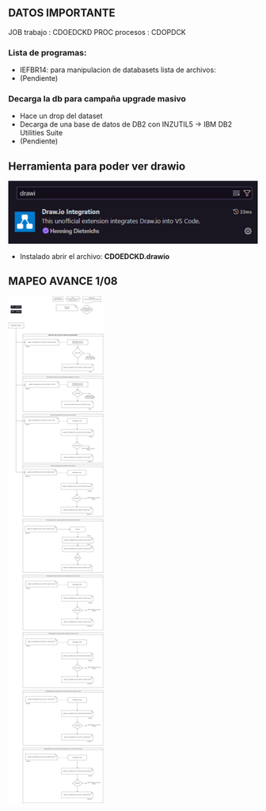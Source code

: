## DATOS IMPORTANTE
JOB trabajo   : CDOEDCKD
PROC procesos : CDOPDCK


### Lista de programas:
- IEFBR14: para manipulacion de databasets
lista de archivos:
- (Pendiente)

### Decarga la db para campaña upgrade masivo
- Hace un drop del dataset 
- Decarga de una base de datos de DB2 con INZUTIL5 -> IBM DB2 Utilities Suite
- (Pendiente)


## Herramienta para poder ver drawio
![alt text](image.png)
- Instalado abrir el archivo: **CDOEDCKD.drawio**

## MAPEO AVANCE 1/08
![alt text](CDOEDCKD.png)